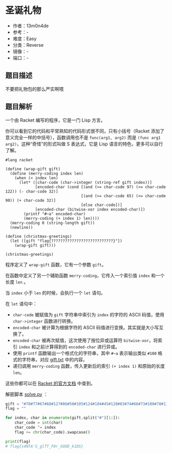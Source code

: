 # 圣诞礼物

- 作者：13m0n4de
- 参考：-
- 难度：Easy
- 分类：Reverse
- 镜像：-
- 端口：-

## 题目描述

不要把礼物包的那么严实啊喂

## 题目解析

一个由 Racket 编写的程序，它是一门 Lisp 方言。

你可以看到它的代码和平常熟知的代码形式很不同，只有小括号（Racket 添加了意义完全一样的中括号），函数调用也不是 `func(arg1, arg2)` 而是 `(func arg1 arg2)`，这种“奇怪”的形式叫做 S 表达式，它是 Lisp 语言的特色，更多可以自行了解。

```racket
#lang racket

(define (wrap-gift gift)
  (define (merry-coding index len)
    (when (< index len)
      (let* ([char-code (char->integer (string-ref gift index))]
             [encoded-char (cond [(and (>= char-code 97) (<= char-code 122)) (- char-code 32)]
                                 [(and (>= char-code 65) (<= char-code 90)) (+ char-code 32)]
                                 [else char-code])]
             [encoded-char (bitwise-xor index encoded-char)])
        (printf "#~a" encoded-char)
        (merry-coding (+ index 1) len))))
  (merry-coding 0 (string-length gift))
  (newline))

(define (christmas-greetings)
  (let ([gift "flag{???????????????????????????}"])
    (wrap-gift gift)))

(christmas-greetings)
```

程序定义了 `wrap-gift` 函数，它有一个参数 `gift`。

在函数中定义了另一个辅助函数 `merry-coding`，它传入一个索引值 `index` 和一个长度 `len` 。

当 `index` 小于 `len` 的时候，会执行一个 `let` 语句。

在 `let` 语句中：

- `char-code` 被赋值为 `gift` 字符串中索引为 `index` 的字符的 ASCII 码值，使用 `char->integer` 函数进行转换。
- `encoded-char` 被计算为根据字符的 ASCII 码值进行变换。其实就是大小写互换了。
- `encoded-char` 被再次赋值，这次使用了按位异或运算符 `bitwise-xor`，将索引 `index` 和之前计算得到的 `encoded-char` 进行异或。
- 使用 `printf` 函数输出一个格式化的字符串，其中 `#~a` 表示输出类似 `#100` 格式的字符串，对应 [gift.txt](./attachments/gift.txt) 中的内容。
- 递归调用 `merry-coding` 函数，传入更新后的索引 `(+ index 1)` 和原始的长度 `len`。

这些你都可以在 [Racket 的官方文档](https://docs.racket-lang.org) 中查到。

解密脚本 [solve.py](./writeup/solve.py) ：

```python
gift = "#70#77#67#68#127#86#50#105#124#104#45#120#83#74#66#73#100#78#116#35#70#74#113#120#119#125#69#80#45#121#109#98"
flag = ""

for index, char in enumerate(gift.split("#")[1:]):
    char_code = int(char)
    char_code ^= index
    flag += chr(char_code).swapcase()

print(flag)
# flag{s4NTA'S_glfT_F0r_GOOD_k1DS}
```
